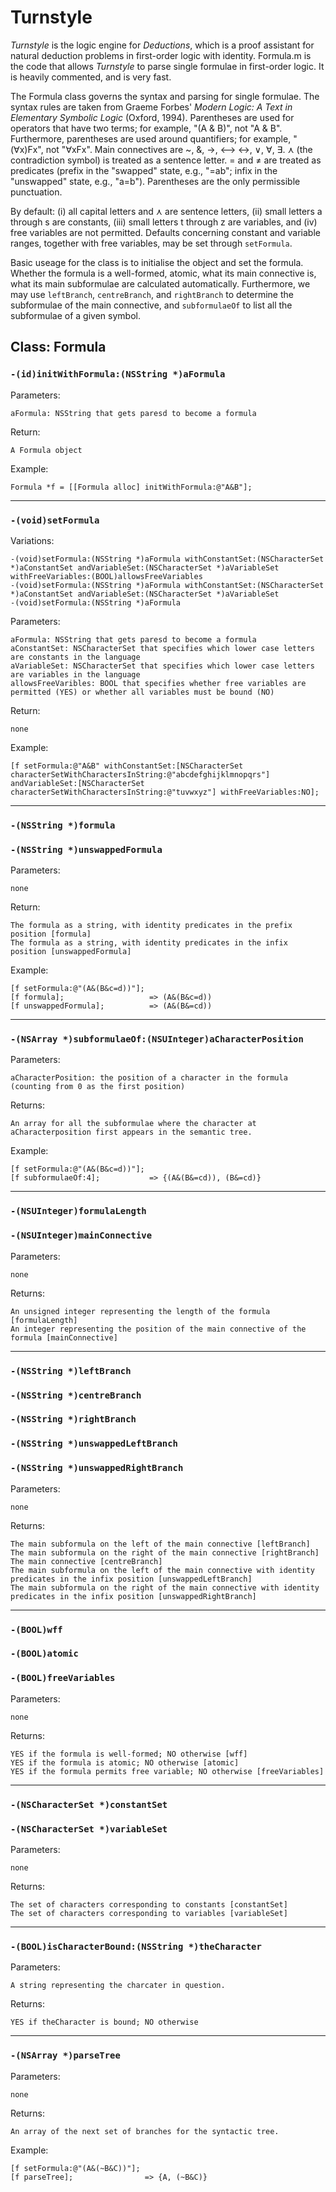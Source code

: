 # Turnstyle

*Turnstyle* is the logic engine for *Deductions*, which is a proof assistant for natural deduction problems in first-order logic with identity.  Formula.m is the code that allows *Turnstyle* to parse single formulae in first-order logic.  It is heavily commented, and is very fast.

The Formula class governs the syntax and parsing for single formulae.  The syntax rules are taken from Graeme Forbes' _Modern Logic: A Text in Elementary Symbolic Logic_ (Oxford, 1994).  Parentheses are used for operators that have two terms; for example, "(A & B)", not "A & B".  Furthermore, parentheses are used around quantifiers; for example, "(∀x)Fx", not "∀xFx".  Main connectives are ~, &, →, &#x27F7; ↔, ∨, ∀, ∃.  ⋏ (the contradiction symbol) is treated as a sentence letter.  = and ≠ are treated as predicates (prefix in the "swapped" state, e.g., "=ab"; infix in the "unswapped" state, e.g., "a=b").  Parentheses are the only permissible punctuation.

By default: (i) all capital letters and ⋏ are sentence letters, (ii) small letters a through s are constants, (iii) small letters t through z are variables, and (iv) free variables are not permitted.  Defaults concerning constant and variable ranges, together with free variables, may be set through `setFormula`.

Basic useage for the class is to initialise the object and set the formula.  Whether the formula is a well-formed, atomic, what its main connective is, what its main subformulae are calculated automatically.  Furthermore, we may use `leftBranch`, `centreBranch`, and `rightBranch` to determine the subformulae of the main connective, and `subformulaeOf` to list all the subformulae of a given symbol.

## Class: Formula

### `-(id)initWithFormula:(NSString *)aFormula`

Parameters:

    aFormula: NSString that gets paresd to become a formula

Return:

    A Formula object

Example:

    Formula *f = [[Formula alloc] initWithFormula:@"A&B"];
***
### `-(void)setFormula`

Variations:

    -(void)setFormula:(NSString *)aFormula withConstantSet:(NSCharacterSet *)aConstantSet andVariableSet:(NSCharacterSet *)aVariableSet withFreeVariables:(BOOL)allowsFreeVariables
    -(void)setFormula:(NSString *)aFormula withConstantSet:(NSCharacterSet *)aConstantSet andVariableSet:(NSCharacterSet *)aVariableSet
    -(void)setFormula:(NSString *)aFormula

Parameters: 

    aFormula: NSString that gets paresd to become a formula
    aConstantSet: NSCharacterSet that specifies which lower case letters are constants in the language
    aVariableSet: NSCharacterSet that specifies which lower case letters are variables in the language
    allowsFreeVaribles: BOOL that specifies whether free variables are permitted (YES) or whether all variables must be bound (NO)

Return:

    none

Example:

    [f setFormula:@"A&B" withConstantSet:[NSCharacterSet characterSetWithCharactersInString:@"abcdefghijklmnopqrs"] andVariableSet:[NSCharacterSet characterSetWithCharactersInString:@"tuvwxyz"] withFreeVariables:NO];

***

### `-(NSString *)formula`
### `-(NSString *)unswappedFormula`

Parameters:

    none

Return:

    The formula as a string, with identity predicates in the prefix position [formula]
    The formula as a string, with identity predicates in the infix position [unswappedFormula]

Example:

    [f setFormula:@"(A&(B&c=d))"];
    [f formula];                   => (A&(B&c=d))
    [f unswappedFormula];          => (A&(B&=cd))

***

### `-(NSArray *)subformulaeOf:(NSUInteger)aCharacterPosition`

Parameters:

    aCharacterPosition: the position of a character in the formula (counting from 0 as the first position)

Returns:

    An array for all the subformulae where the character at aCharacterposition first appears in the semantic tree.

Example:

    [f setFormula:@"(A&(B&c=d))"];
    [f subformulaeOf:4];           => {(A&(B&=cd)), (B&=cd)}

***

### `-(NSUInteger)formulaLength`
### `-(NSUInteger)mainConnective`

Parameters:

    none

Returns:

    An unsigned integer representing the length of the formula [formulaLength]
    An integer representing the position of the main connective of the formula [mainConnective]

***
   
### `-(NSString *)leftBranch`
### `-(NSString *)centreBranch`
### `-(NSString *)rightBranch`
### `-(NSString *)unswappedLeftBranch`
### `-(NSString *)unswappedRightBranch`
Parameters:

    none

Returns:

    The main subformula on the left of the main connective [leftBranch]
    The main subformula on the right of the main connective [rightBranch]
    The main connective [centreBranch]
    The main subformula on the left of the main connective with identity predicates in the infix position [unswappedLeftBranch]
    The main subformula on the right of the main connective with identity predicates in the infix position [unswappedRightBranch]

***

### `-(BOOL)wff`
### `-(BOOL)atomic`
### `-(BOOL)freeVariables`

Parameters:

    none

Returns:

    YES if the formula is well-formed; NO otherwise [wff]
    YES if the formula is atomic; NO otherwise [atomic]
    YES if the formula permits free variable; NO otherwise [freeVariables]

***

### `-(NSCharacterSet *)constantSet`
### `-(NSCharacterSet *)variableSet`

Parameters:

    none

Returns:

    The set of characters corresponding to constants [constantSet]
    The set of characters corresponding to variables [variableSet]

***

### `-(BOOL)isCharacterBound:(NSString *)theCharacter`

Parameters:

    A string representing the charcater in question.

Returns:

    YES if theCharacter is bound; NO otherwise

***

### `-(NSArray *)parseTree`

Parameters:

    none

Returns:

    An array of the next set of branches for the syntactic tree.

Example:

    [f setFormula:@"(A&(~B&C))"];
    [f parseTree];                => {A, (~B&C)}
